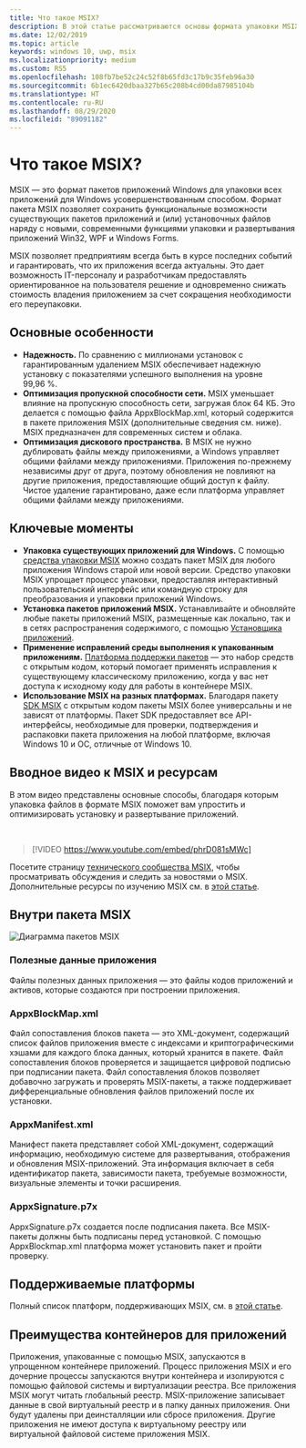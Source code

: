 ```yaml
---
title: Что такое MSIX?
description: В этой статье рассматриваются основы формата упаковки MSIX, а также современные возможности упаковки, доступные для всех приложений для Windows.
ms.date: 12/02/2019
ms.topic: article
keywords: windows 10, uwp, msix
ms.localizationpriority: medium
ms.custom: RS5
ms.openlocfilehash: 108fb7be52c24c52f8b65fd3c17b9c35feb96a30
ms.sourcegitcommit: 6b1ec6420dbaa327b65c208b4cd00da87985104b
ms.translationtype: HT
ms.contentlocale: ru-RU
ms.lasthandoff: 08/29/2020
ms.locfileid: "89091182"
---
```

# <a name="what-is-msix"></a>Что такое MSIX?

MSIX — это формат пакетов приложений Windows для упаковки всех приложений для Windows усовершенствованным способом. Формат пакета MSIX позволяет сохранить функциональные возможности существующих пакетов приложений и (или) установочных файлов наряду с новыми, современными функциями упаковки и развертывания приложений Win32, WPF и Windows Forms.

MSIX позволяет предприятиям всегда быть в курсе последних событий и гарантировать, что их приложения всегда актуальны. Это дает возможность IT-персоналу и разработчикам предоставлять ориентированное на пользователя решение и одновременно снижать стоимость владения приложением за счет сокращения необходимости его переупаковки.

## <a name="key-features"></a>Основные особенности

* **Надежность.** По сравнению с миллионами установок с гарантированным удалением MSIX обеспечивает надежную установку с показателями успешного выполнения на уровне 99,96 %.
* **Оптимизация пропускной способности сети.** MSIX уменьшает влияние на пропускную способность сети, загружая блок 64 КБ. Это делается с помощью файла AppxBlockMap.xml, который содержится в пакете приложения MSIX (дополнительные сведения см. ниже). MSIX предназначен для современных систем и облака.
* **Оптимизация дискового пространства.** В MSIX не нужно дублировать файлы между приложениями, а Windows управляет общими файлами между приложениями. Приложения по-прежнему независимы друг от друга, поэтому обновления не повлияют на другие приложения, предоставляющие общий доступ к файлу. Чистое удаление гарантировано, даже если платформа управляет общими файлами между приложениями.

## <a name="highlights"></a>Ключевые моменты

* **Упаковка существующих приложений для Windows.** С помощью [средства упаковки MSIX](./packaging-tool/tool-overview.md) можно создать пакет MSIX для любого приложения Windows старой или новой версии. Средство упаковки MSIX упрощает процесс упаковки, предоставляя интерактивный пользовательский интерфейс или командную строку для преобразования и упаковки приложений Windows.
* **Установка пакетов приложений MSIX.** Устанавливайте и обновляйте любые пакеты приложений MSIX, размещенные как локально, так и в сетях распространения содержимого, с помощью [Установщика приложений](app-installer/app-installer-root.md).
* **Применение исправлений среды выполнения к упакованным приложениям.** [Платформа поддержки пакетов](psf/package-support-framework-overview.md) — это набор средств с открытым кодом, который помогает применять исправления к существующему классическому приложению, когда у вас нет доступа к исходному коду для работы в контейнере MSIX.
* **Использование MSIX на разных платформах.** Благодаря пакету [SDK MSIX](msix-sdk/sdk-overview.md) с открытым кодом пакеты MSIX более универсальны и не зависят от платформы. Пакет SDK предоставляет все API-интерфейсы, необходимые для проверки, подтверждения и распаковки пакета приложения на любой платформе, включая Windows 10 и ОС, отличные от Windows 10.

## <a name="introduction-video-to-msix-and-resources"></a>Вводное видео к MSIX и ресурсам

В этом видео представлены основные способы, благодаря которым упаковка файлов в формате MSIX поможет вам упростить и оптимизировать установку и развертывание приложений.

<br/>

> [!VIDEO https://www.youtube.com/embed/phrD081sMWc]

Посетите страницу [технического сообщества MSIX](https://aka.ms/msixcommunity), чтобы просматривать обсуждения и следить за новостями о MSIX. Дополнительные ресурсы по изучению MSIX см. в [этой статье](resources.md).

## <a name="inside-an-msix-package"></a>Внутри пакета MSIX

![Диаграмма пакетов MSIX](package/images/msixpackage.png)

### <a name="app-payload"></a>Полезные данные приложения

Файлы полезных данных приложения — это файлы кодов приложений и активов, которые создаются при построении приложения.

### <a name="appxblockmapxml"></a>AppxBlockMap.xml

Файл сопоставления блоков пакета — это XML-документ, содержащий список файлов приложения вместе с индексами и криптографическими хэшами для каждого блока данных, который хранится в пакете. Файл сопоставления блоков проверяется и защищается цифровой подписью при подписании пакета. Файл сопоставления блоков позволяет добавочно загружать и проверять MSIX-пакеты, а также поддерживает дифференциальные обновления файлов приложений после их установки.

### <a name="appxmanifestxml"></a>AppxManifest.xml

Манифест пакета представляет собой XML-документ, содержащий информацию, необходимую системе для развертывания, отображения и обновления MSIX-приложений. Эта информация включает в себя идентификатор пакета, зависимости пакета, требуемые возможности, визуальные элементы и точки расширения.

### <a name="appxsignaturep7x"></a>AppxSignature.p7x

AppxSignature.p7x создается после подписания пакета. Все MSIX-пакеты должны быть подписаны перед установкой. С помощью AppxBlockmap.xml платформа может установить пакет и пройти проверку.

## <a name="supported-platforms"></a>Поддерживаемые платформы

Полный список платформ, поддерживающих MSIX, см. в [этой статье](supported-platforms.md).

## <a name="benefits-of-app-containers"></a>Преимущества контейнеров для приложений

Приложения, упакованные с помощью MSIX, запускаются в упрощенном контейнере приложений. Процесс приложения MSIX и его дочерние процессы запускаются внутри контейнера и изолируются с помощью файловой системы и виртуализации реестра. Все приложения MSIX могут читать глобальный реестр. MSIX-приложение записывает данные в свой виртуальный реестр и в папку данных приложения. Они будут удалены при деинсталляции или сбросе приложения. Другие приложения не имеют доступа к виртуальному реестру или виртуальной файловой системе приложения MSIX.